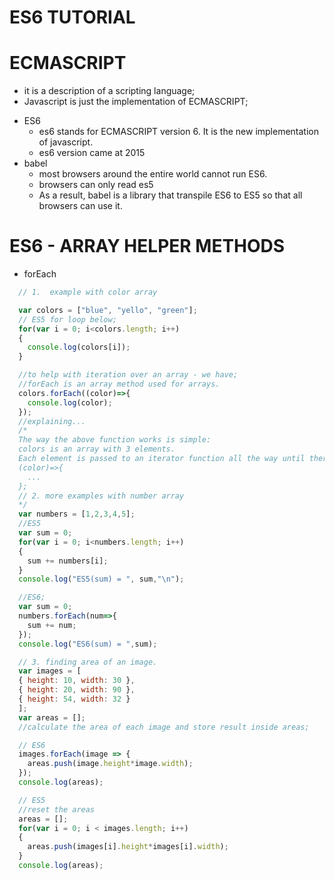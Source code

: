 # **ES6 TUTORIAL**

# ECMASCRIPT
  - it is a description of a scripting language;
  - Javascript is just the implementation of ECMASCRIPT;
  * ES6
    - es6 stands for ECMASCRIPT version 6. It is the new implementation of javascript.
    - es6 version came at 2015
  * babel
    - most browsers around the entire world cannot run ES6. 
    - browsers can only read es5
    - As a result, babel is a library that transpile ES6 to ES5 so that all browsers can use it.
# ES6 - ARRAY HELPER METHODS
 * forEach
  ```javascript
    // 1.  example with color array

    var colors = ["blue", "yello", "green"];  
    // ES5 for loop below;
    for(var i = 0; i<colors.length; i++)
    {
      console.log(colors[i]);
    }

    //to help with iteration over an array - we have;
    //forEach is an array method used for arrays.
    colors.forEach((color)=>{
      console.log(color);
    });
    //explaining...
    /*
    The way the above function works is simple:
    colors is an array with 3 elements.
    Each element is passed to an iterator function all the way until there is no more elements -
    (color)=>{
      ...
    };
    // 2. more examples with number array
    */
    var numbers = [1,2,3,4,5];
    //ES5
    var sum = 0;
    for(var i = 0; i<numbers.length; i++)
    {
      sum += numbers[i];
    }
    console.log("ES5(sum) = ", sum,"\n");

    //ES6;
    var sum = 0;
    numbers.forEach(num=>{
      sum += num;
    });
    console.log("ES6(sum) = ",sum);

    // 3. finding area of an image.
    var images = [
    { height: 10, width: 30 },
    { height: 20, width: 90 },
    { height: 54, width: 32 }
    ];
    var areas = [];
    //calculate the area of each image and store result inside areas;

    // ES6
    images.forEach(image => {
      areas.push(image.height*image.width);
    });
    console.log(areas);

    // ES5
    //reset the areas
    areas = [];
    for(var i = 0; i < images.length; i++)
    {
      areas.push(images[i].height*images[i].width);
    }
    console.log(areas);
```